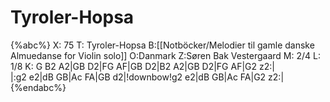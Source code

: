 # Tyroler-Hopsa

{%abc%}
X: 75
T: Tyroler-Hopsa
B:[[Notböcker/Melodier til gamle danske Almuedanse for Violin solo]]
O:Danmark
Z:Søren Bak Vestergaard
M: 2/4
L: 1/8
K: G
B2 A2|GB D2|FG AF|GB D2|B2 A2|GB D2|FG AF|G2 z2:|\
|:g2 e2|dB GB|Ac FA|GB d2|!downbow!g2 e2|dB GB|Ac FA|G2 z2:|
{%endabc%}
